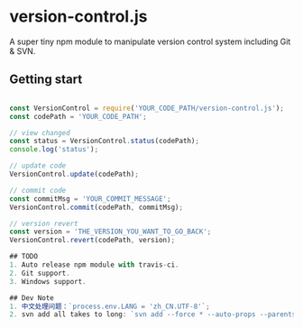 # version-control.js

A super tiny npm module to manipulate version control system including Git & SVN.

## Getting start
``` js

const VersionControl = require('YOUR_CODE_PATH/version-control.js');
const codePath = 'YOUR_CODE_PATH';

// view changed
const status = VersionControl.status(codePath);
console.log('status');

// update code
VersionControl.update(codePath);

// commit code
const commitMsg = 'YOUR_COMMIT_MESSAGE';
VersionControl.commit(codePath, commitMsg);

// version revert
const version = 'THE_VERSION_YOU_WANT_TO_GO_BACK';
VersionControl.revert(codePath, version);

## TODO
1. Auto release npm module with travis-ci.
2. Git support.
3. Windows support.

## Dev Note
1. 中文处理问题：`process.env.LANG = 'zh_CN.UTF-8'`;
2. svn add all takes to long: `svn add --force * --auto-props --parents --depth infinity -q` => add one by one;

```
